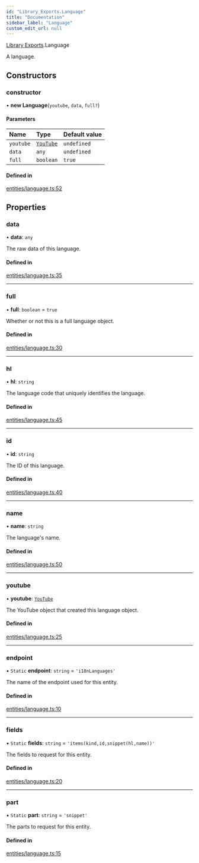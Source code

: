 ```yaml
---
id: "Library_Exports.Language"
title: "Documentation"
sidebar_label: "Language"
custom_edit_url: null
---
```


[Library Exports](../modules/Library_Exports).Language

A language.

## Constructors

### constructor

• **new Language**(`youtube`, `data`, `full?`)

#### Parameters

| Name | Type | Default value |
| :------ | :------ | :------ |
| `youtube` | [`YouTube`](Library_Exports.YouTube) | `undefined` |
| `data` | `any` | `undefined` |
| `full` | `boolean` | `true` |

#### Defined in

[entities/language.ts:52](https://github.com/brandonbothell/popyt/blob/67eb608/src/entities/language.ts#L52)

## Properties

### data

• **data**: `any`

The raw data of this language.

#### Defined in

[entities/language.ts:35](https://github.com/brandonbothell/popyt/blob/67eb608/src/entities/language.ts#L35)

___

### full

• **full**: `boolean` = `true`

Whether or not this is a full language object.

#### Defined in

[entities/language.ts:30](https://github.com/brandonbothell/popyt/blob/67eb608/src/entities/language.ts#L30)

___

### hl

• **hl**: `string`

The language code that uniquely identifies the language.

#### Defined in

[entities/language.ts:45](https://github.com/brandonbothell/popyt/blob/67eb608/src/entities/language.ts#L45)

___

### id

• **id**: `string`

The ID of this language.

#### Defined in

[entities/language.ts:40](https://github.com/brandonbothell/popyt/blob/67eb608/src/entities/language.ts#L40)

___

### name

• **name**: `string`

The language's name.

#### Defined in

[entities/language.ts:50](https://github.com/brandonbothell/popyt/blob/67eb608/src/entities/language.ts#L50)

___

### youtube

• **youtube**: [`YouTube`](Library_Exports.YouTube)

The YouTube object that created this language object.

#### Defined in

[entities/language.ts:25](https://github.com/brandonbothell/popyt/blob/67eb608/src/entities/language.ts#L25)

___

### endpoint

▪ `Static` **endpoint**: `string` = `'i18nLanguages'`

The name of the endpoint used for this entity.

#### Defined in

[entities/language.ts:10](https://github.com/brandonbothell/popyt/blob/67eb608/src/entities/language.ts#L10)

___

### fields

▪ `Static` **fields**: `string` = `'items(kind,id,snippet(hl,name))'`

The fields to request for this entity.

#### Defined in

[entities/language.ts:20](https://github.com/brandonbothell/popyt/blob/67eb608/src/entities/language.ts#L20)

___

### part

▪ `Static` **part**: `string` = `'snippet'`

The parts to request for this entity.

#### Defined in

[entities/language.ts:15](https://github.com/brandonbothell/popyt/blob/67eb608/src/entities/language.ts#L15)
